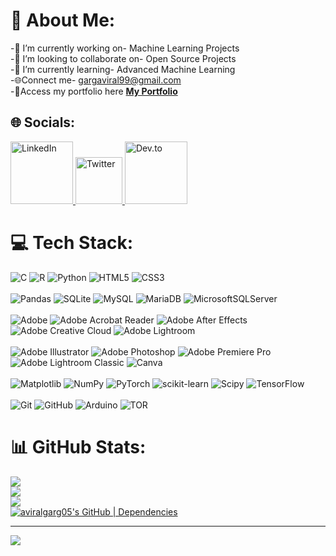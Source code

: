 # 💫 About Me:
-🔭 I’m currently working on- Machine Learning Projects<br>-👯 I’m looking to collaborate on- Open Source Projects<br>-🌱 I’m currently learning- Advanced Machine Learning<br>-🌐Connect me- gargaviral99@gmail.com<br> -🔗Access my portfolio here **[My Portfolio](https://aviralgarg-github-io.vercel.app/)**

## 🌐 Socials:
<a href="https://linkedin.com/in/aviral-garg-b7b053280">
  <img src="https://img.shields.io/badge/LinkedIn-%230077B5.svg?logo=linkedin&logoColor=white" alt="LinkedIn" style="width:100px; height:auto;">
</a>

<a href="https://twitter.com/aviralgarg39805">
  <img src="https://img.shields.io/badge/Twitter-%231DA1F2.svg?logo=twitter&logoColor=white" alt="Twitter" style="width:75px; height:auto;">
</a>
<a href="https://dev.to/aviralgarg05">
  <img src="https://img.shields.io/badge/Dev.to-%230A0A0A.svg?logo=devdotto&logoColor=white" alt="Dev.to" style="width:100px; height:auto;">
</a>




# 💻 Tech Stack:
![C](https://img.shields.io/badge/c-%2300599C.svg?style=for-the-badge&logo=c&logoColor=white) ![R](https://img.shields.io/badge/r-%23276DC3.svg?style=for-the-badge&logo=r&logoColor=white) ![Python](https://img.shields.io/badge/python-3670A0?style=for-the-badge&logo=python&logoColor=ffdd54) ![HTML5](https://img.shields.io/badge/html5-%23E34F26.svg?style=for-the-badge&logo=html5&logoColor=white) ![CSS3](https://img.shields.io/badge/css3-%231572B6.svg?style=for-the-badge&logo=css3&logoColor=white) <br>
<br>
![Pandas](https://img.shields.io/badge/pandas-%23150458.svg?style=for-the-badge&logo=pandas&logoColor=white) ![SQLite](https://img.shields.io/badge/sqlite-%2307405e.svg?style=for-the-badge&logo=sqlite&logoColor=white) ![MySQL](https://img.shields.io/badge/mysql-4479A1.svg?style=for-the-badge&logo=mysql&logoColor=white) ![MariaDB](https://img.shields.io/badge/MariaDB-003545?style=for-the-badge&logo=mariadb&logoColor=white) ![MicrosoftSQLServer](https://img.shields.io/badge/Microsoft%20SQL%20Server-CC2927?style=for-the-badge&logo=microsoft%20sql%20server&logoColor=white) <br>
<br>
![Adobe](https://img.shields.io/badge/adobe-%23FF0000.svg?style=for-the-badge&logo=adobe&logoColor=white) ![Adobe Acrobat Reader](https://img.shields.io/badge/Adobe%20Acrobat%20Reader-EC1C24.svg?style=for-the-badge&logo=Adobe%20Acrobat%20Reader&logoColor=white) ![Adobe After Effects](https://img.shields.io/badge/Adobe%20After%20Effects-9999FF.svg?style=for-the-badge&logo=Adobe%20After%20Effects&logoColor=white) ![Adobe Creative Cloud](https://img.shields.io/badge/Adobe%20Creative%20Cloud-DA1F26.svg?style=for-the-badge&logo=Adobe%20Creative%20Cloud&logoColor=white) ![Adobe Lightroom](https://img.shields.io/badge/Adobe%20Lightroom-31A8FF.svg?style=for-the-badge&logo=Adobe%20Lightroom&logoColor=white) <br>
<br>
![Adobe Illustrator](https://img.shields.io/badge/adobe%20illustrator-%23FF9A00.svg?style=for-the-badge&logo=adobe%20illustrator&logoColor=white) ![Adobe Photoshop](https://img.shields.io/badge/adobe%20photoshop-%2331A8FF.svg?style=for-the-badge&logo=adobe%20photoshop&logoColor=white) ![Adobe Premiere Pro](https://img.shields.io/badge/Adobe%20Premiere%20Pro-9999FF.svg?style=for-the-badge&logo=Adobe%20Premiere%20Pro&logoColor=white) ![Adobe Lightroom Classic](https://img.shields.io/badge/Adobe%20Lightroom%20Classic-31A8FF.svg?style=for-the-badge&logo=Adobe%20Lightroom%20Classic&logoColor=white) ![Canva](https://img.shields.io/badge/Canva-%2300C4CC.svg?style=for-the-badge&logo=Canva&logoColor=white) <br>
<br>
![Matplotlib](https://img.shields.io/badge/Matplotlib-%23ffffff.svg?style=for-the-badge&logo=Matplotlib&logoColor=black) ![NumPy](https://img.shields.io/badge/numpy-%23013243.svg?style=for-the-badge&logo=numpy&logoColor=white) ![PyTorch](https://img.shields.io/badge/PyTorch-%23EE4C2C.svg?style=for-the-badge&logo=PyTorch&logoColor=white) ![scikit-learn](https://img.shields.io/badge/scikit--learn-%23F7931E.svg?style=for-the-badge&logo=scikit-learn&logoColor=white) ![Scipy](https://img.shields.io/badge/SciPy-%230C55A5.svg?style=for-the-badge&logo=scipy&logoColor=%white) ![TensorFlow](https://img.shields.io/badge/TensorFlow-%23FF6F00.svg?style=for-the-badge&logo=TensorFlow&logoColor=white) <br>
<br>
![Git](https://img.shields.io/badge/git-%23F05033.svg?style=for-the-badge&logo=git&logoColor=white) ![GitHub](https://img.shields.io/badge/github-%23121011.svg?style=for-the-badge&logo=github&logoColor=white) ![Arduino](https://img.shields.io/badge/-Arduino-00979D?style=for-the-badge&logo=Arduino&logoColor=white) ![TOR](https://img.shields.io/badge/tor-%237E4798.svg?style=for-the-badge&logo=tor-project&logoColor=white)

# 📊 GitHub Stats:
![](https://github-readme-stats.vercel.app/api?username=aviralgarg05&theme=dark&hide_border=false&include_all_commits=false&count_private=false)<br/>
![](https://github-readme-streak-stats.herokuapp.com/?user=aviralgarg05&theme=dark&hide_border=false)<br/>
![](https://github-readme-stats.vercel.app/api/top-langs/?username=aviralgarg05&theme=dark&hide_border=false&include_all_commits=false&count_private=false&layout=compact)<br/>
[![aviralgarg05's GitHub | Dependencies](https://stats.quine.sh/aviralgarg05/dependencies?theme=dark)](https://quine.sh?utm_source=widgets&utm_campaign=aviralgarg05)

---
[![](https://visitcount.itsvg.in/api?id=aviralgarg05&icon=0&color=0)](https://visitcount.itsvg.in)

<!-- Proudly created with GPRM ( https://gprm.itsvg.in ) -->
